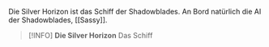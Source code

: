 Die Silver Horizon ist das Schiff der Shadowblades. An Bord natürlich die AI der Shadowblades, [[Sassy]].

>[!INFO] **Die Silver Horizon**
>Das Schiff